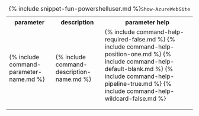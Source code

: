 <table class="table cli ps">
<caption>{% include snippet-fun-powershelluser.md %}<kbd>Show-AzureWebSite</kbd></caption>
	<tr>
		<th class="w30">parameter</th>
		<th>description</th> 
		<th class="w20">parameter help</th>
	</tr>
	<tr>
		<td>{% include command-parameter-name.md %}</td>
		<td>{% include command-description-name.md %}</td>
		<td>
			<dl class="dl-horizontal">
				{% include command-help-required-false.md %}
				{% include command-help-position-one.md %}
				{% include command-help-default-blank.md %}
				{% include command-help-pipeline-true.md %}
				{% include command-help-wildcard-false.md %}
			</dl>
		</td>
	</tr>
</table>

